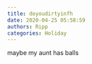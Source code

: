 ```yaml
---
title: doyoudirtyinfh
date: 2020-04-25 05:58:59
authors: Ripp
categories: Holiday
---
```


 maybe my aunt has balls